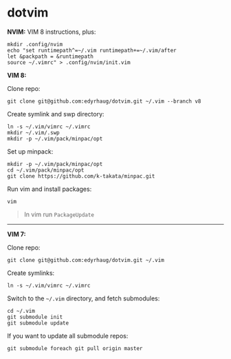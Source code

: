 dotvim
======
**NVIM:**
VIM 8 instructions, plus:

    mkdir .config/nvim
    echo "set runtimepath^=~/.vim runtimepath+=~/.vim/after
    let &packpath = &runtimepath
    source ~/.vimrc" > .config/nvim/init.vim


**VIM 8:**

Clone repo:

    git clone git@github.com:edyrhaug/dotvim.git ~/.vim --branch v8

Create symlink and swp directory:

    ln -s ~/.vim/vimrc ~/.vimrc
    mkdir ~/.vim/.swp
    mkdir -p ~/.vim/pack/minpac/opt

Set up minpack:

    mkdir -p ~/.vim/pack/minpac/opt
    cd ~/.vim/pack/minpac/opt
    git clone https://github.com/k-takata/minpac.git

Run vim and install packages:

    vim
>In vim run `PackageUpdate`

-------------------
**VIM 7:**

Clone repo:

    git clone git@github.com:edyrhaug/dotvim.git ~/.vim

Create symlinks:

    ln -s ~/.vim/vimrc ~/.vimrc

Switch to the `~/.vim` directory, and fetch submodules:

    cd ~/.vim
    git submodule init
    git submodule update

If you want to update all submodule repos:

    git submodule foreach git pull origin master
